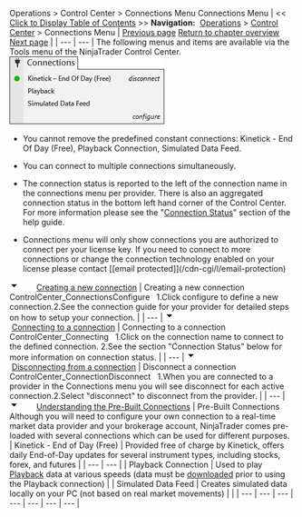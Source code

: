 ﻿
Operations \> Control Center \> Connections Menu
Connections Menu
| \<\< [Click to Display Table of Contents](connections_menu.md) \>\> **Navigation:**     [Operations](operations-1.md) \> [Control Center](control_center-1.md) \> Connections Menu | [Previous page](workspaces_menu-1.md) [Return to chapter overview](control_center-1.md) [Next page](help_menu-1.md) |
| --- | --- |
The following menus and items are available via the Tools menu of the NinjaTrader Control Center.
 
![ControlCenter_ConnectionsMain](controlcenter_connectionsmain.png)
 
- You cannot remove the predefined constant connections: Kinetick \- End Of Day (Free), Playback Connection, Simulated Data Feed. 

- You can connect to multiple connections simultaneously. 

- The connection status is reported to the left of the connection name in the connections menu per provider. There is also an aggregated connection status in the bottom left hand corner of the Control Center. For more information please see the "[Connection Status](status_bar-1.md)" section of the help guide.

- Connections menu will only show connections you are authorized to connect per your license key. If you need to connect to more connections or change the connection technology enabled on your license please contact [\[email protected]](/cdn-cgi/l/email-protection)

![tog_minus](tog_minus-1.gif)        [Creating a new connection](javascript:HMToggle('toggle','CreatingANewConnection','CreatingANewConnection_ICON'))
| Creating a new connection ControlCenter_ConnectionsConfigure   1\.Click configure to define a new connection.2\.See the connection guide for your provider for detailed steps on how to setup your connection. |
| --- |
![tog_minus](tog_minus-1.gif)        [Connecting to a connection](javascript:HMToggle('toggle','ConnectingToAConnection','ConnectingToAConnection_ICON'))
| Connecting to a connection ControlCenter_Connecting   1\.Click on the connection name to connect to the defined connection. 2\.See the section "Connection Status" below for more information on connection status. |
| --- |
![tog_minus](tog_minus-1.gif)        [Disconnecting from a connection](javascript:HMToggle('toggle','DisconnectingFromAConnection','DisconnectingFromAConnection_ICON'))
| Disconnect a connection ControlCenter_ConnectionDisconnect   1\.When you are connected to a provider in the Connections menu you will see disconnect for each active connection.2\.Select "disconnect" to disconnect from the provider. |
| --- |
![tog_minus](tog_minus-1.gif)        [Understanding the Pre\-Built Connections](javascript:HMToggle('toggle','UnderstandingThePreBuiltConnections','UnderstandingThePreBuiltConnections_ICON'))
| Pre\-Built Connections Although you will need to configure your own connection to a real\-time market data provider and your brokerage account, NinjaTrader comes pre\-loaded with several connections which can be used for different purposes.     | Kinetick \- End of Day (Free) | Provided free of charge by Kinetick, offers daily End\-of\-Day updates for several instrument types, including stocks, forex, and futures | | --- | --- | | Playback Connection | Used to play [Playback](playback_connection-1.md) data at various speeds (data must be [downloaded](set_up12-1.md) prior to using the Playback connection) | | Simulated Data Feed | Creates simulated data locally on your PC (not based on real market movements) | |
| --- | --- | --- | --- | --- | --- | --- |
